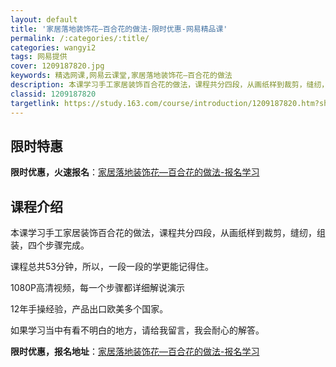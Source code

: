 ```yaml
---
layout: default
title: '家居落地装饰花—百合花的做法-限时优惠-网易精品课'
permalink: /:categories/:title/
categories: wangyi2
tags: 网易提供
cover: 1209187820.jpg
keywords: 精选网课,网易云课堂,家居落地装饰花—百合花的做法
description: 本课学习手工家居装饰百合花的做法，课程共分四段，从画纸样到裁剪，缝纫，组装，四个步骤完成。课程总共53分钟，所以，一段一
classid: 1209187820
targetlink: https://study.163.com/course/introduction/1209187820.htm?share=1&shareId=1025206652&utm_campaign=share&utm_medium=iphoneShare&utm_source=&utm_u=1025206652
---
```


## 限时特惠

**限时优惠，火速报名**：[家居落地装饰花—百合花的做法-报名学习](https://study.163.com/course/introduction/1209187820.htm?share=1&shareId=1025206652&utm_campaign=share&utm_medium=iphoneShare&utm_source=&utm_u=1025206652)

## 课程介绍

本课学习手工家居装饰百合花的做法，课程共分四段，从画纸样到裁剪，缝纫，组装，四个步骤完成。

课程总共53分钟，所以，一段一段的学更能记得住。

1080P高清视频，每一个步骤都详细解说演示

12年手操经验，产品出口欧美多个国家。

如果学习当中有看不明白的地方，请给我留言，我会耐心的解答。

**限时优惠，报名地址**：[家居落地装饰花—百合花的做法-报名学习](https://study.163.com/course/introduction/1209187820.htm?share=1&shareId=1025206652&utm_campaign=share&utm_medium=iphoneShare&utm_source=&utm_u=1025206652)

